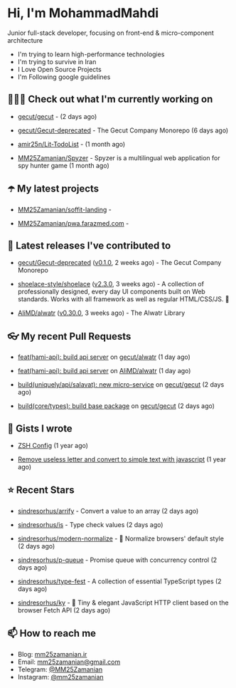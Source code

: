 # Hi, I'm MohammadMahdi

Junior full-stack developer, focusing on front-end & micro-component architecture

- I'm trying to learn high-performance technologies
- I'm trying to survive in Iran
- I Love Open Source Projects
- I'm Following google guidelines

## 👨🏻‍💻 Check out what I'm currently working on



- [gecut/gecut](https://github.com/gecut/gecut) -  (2 days ago)

- [gecut/Gecut-deprecated](https://github.com/gecut/Gecut-deprecated) - The Gecut Company Monorepo (6 days ago)

- [amir25n/Lit-TodoList](https://github.com/amir25n/Lit-TodoList) -  (1 month ago)

- [MM25Zamanian/Spyzer](https://github.com/MM25Zamanian/Spyzer) - Spyzer is a multilingual web application for spy hunter game (1 month ago)

## ☂️ My latest projects



- [MM25Zamanian/soffit-landing](https://github.com/MM25Zamanian/soffit-landing) - 

- [MM25Zamanian/pwa.farazmed.com](https://github.com/MM25Zamanian/pwa.farazmed.com) - 

## 🎉 Latest releases I've contributed to



- [gecut/Gecut-deprecated](https://github.com/gecut/Gecut-deprecated) ([v0.1.0](https://github.com/gecut/Gecut-deprecated/releases/tag/v0.1.0), 2 weeks ago) - The Gecut Company Monorepo

- [shoelace-style/shoelace](https://github.com/shoelace-style/shoelace) ([v2.3.0](https://github.com/shoelace-style/shoelace/releases/tag/v2.3.0), 3 weeks ago) - A collection of professionally designed, every day UI components built on Web standards. Works with all framework as well as regular HTML/CSS/JS. 🥾

- [AliMD/alwatr](https://github.com/AliMD/alwatr) ([v0.30.0](https://github.com/AliMD/alwatr/releases/tag/v0.30.0), 3 weeks ago) - The Alwatr Library

## 👓 My recent Pull Requests



- [feat(hami-api): build api server](https://github.com/gecut/alwatr/pull/1) on [gecut/alwatr](https://github.com/gecut/alwatr) (1 day ago)

- [feat(hami-api): build api server](https://github.com/AliMD/alwatr/pull/1000) on [AliMD/alwatr](https://github.com/AliMD/alwatr) (1 day ago)

- [build(uniquely/api/salavat): new micro-service](https://github.com/gecut/gecut/pull/10) on [gecut/gecut](https://github.com/gecut/gecut) (2 days ago)

- [build(core/types): build base package](https://github.com/gecut/gecut/pull/4) on [gecut/gecut](https://github.com/gecut/gecut) (2 days ago)

## 📓 Gists I wrote



- [ZSH Config](https://gist.github.com/fc1960135cf54fd5fae966c637455ffe) (1 year ago)

- [Remove useless letter and convert to simple text with javascript](https://gist.github.com/2249ec3b4dfe1de7693d6412beeba5a0) (1 year ago)

## ⭐ Recent Stars



- [sindresorhus/arrify](https://github.com/sindresorhus/arrify) - Convert a value to an array (2 days ago)

- [sindresorhus/is](https://github.com/sindresorhus/is) - Type check values (2 days ago)

- [sindresorhus/modern-normalize](https://github.com/sindresorhus/modern-normalize) - 🐒 Normalize browsers&#39; default style (2 days ago)

- [sindresorhus/p-queue](https://github.com/sindresorhus/p-queue) - Promise queue with concurrency control (2 days ago)

- [sindresorhus/type-fest](https://github.com/sindresorhus/type-fest) - A collection of essential TypeScript types (2 days ago)

- [sindresorhus/ky](https://github.com/sindresorhus/ky) - 🌳 Tiny &amp; elegant JavaScript HTTP client based on the browser Fetch API (2 days ago)

## 📫 How to reach me

- Blog: [mm25zamanian.ir](https://mm25zamanian.ir)
- Email: [mm25zamanian@gmail.com](mailto://mm25zamanian@gmail.com)
- Telegram: [@MM25Zamanian](https://t.me/MM25Zamanian)
- Instagram: [@mm25zamanian](https://instagram.com/mm25zamanian)
